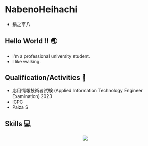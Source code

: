 # NabenoHeihachi
- 鍋之平八
## Hello World !! 🌏
- I'm a professional university student.
- I like walking.

## Qualification/Activities 🏅
- 応用情報技術者試験 (Applied Information Technology Engineer Examination) 2023
- ICPC
- Paiza S

## Skills 💻
<p align="center">
  <a href="https://skillicons.dev">
    <img src="https://skillicons.dev/icons?i=git,github,py,django,flask,html,css,bootstrap,js,ts,react,vite,blender,php,sqlite,mysql," />
  </a>
</p>

<!---
KS-PF/KS-PF is a ✨ special ✨ repository because its `README.md` (this file) appears on your GitHub profile.
You can click the Preview link to take a look at your changes.
--->
